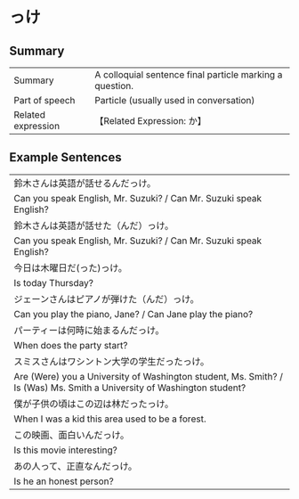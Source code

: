 # っけ

## Summary

<table><tr>   <td>Summary</td>   <td>A colloquial sentence final particle marking a question.</td></tr><tr>   <td>Part of speech</td>   <td>Particle (usually used in conversation)</td></tr><tr>   <td>Related expression</td>   <td>【Related Expression: か】</td></tr></table>

## Example Sentences

<table><tr><td>鈴木さんは英語が話せるんだっけ。</td></tr><tr><td>Can you speak English, Mr. Suzuki? / Can Mr. Suzuki speak English?</td></tr><tr><td>鈴木さんは英語が話せた（んだ）っけ。</td></tr><tr><td>Can you speak English, Mr. Suzuki? / Can Mr. Suzuki speak English?</td></tr><tr><td>今日は木曜日だ(った)っけ。</td></tr><tr><td>Is today Thursday?</td></tr><tr><td>ジェーンさんはピアノが弾けた（んだ）っけ。</td></tr><tr><td>Can you play the piano, Jane? / Can Jane play the piano?</td></tr><tr><td>パーティーは何時に始まるんだっけ。</td></tr><tr><td>When does the party start?</td></tr><tr><td>スミスさんはワシントン大学の学生だったっけ。</td></tr><tr><td>Are (Were) you a University of Washington student, Ms. Smith? / Is (Was) Ms. Smith a University of Washington student?</td></tr><tr><td>僕が子供の頃はこの辺は林だったっけ。</td></tr><tr><td>When I was a kid this area used to be a forest.</td></tr><tr><td>この映画、面白いんだっけ。</td></tr><tr><td>Is this movie interesting?</td></tr><tr><td>あの人って、正直なんだっけ。</td></tr><tr><td>Is he an honest person?</td></tr></table>

